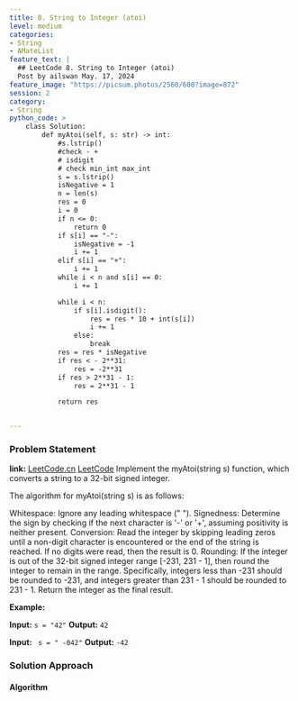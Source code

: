 ```yaml
---
title: 8. String to Integer (atoi)
level: medium
categories:
- String
- AMateList
feature_text: |
  ## LeetCode 8. String to Integer (atoi)
  Post by ailswan May. 17, 2024
feature_image: "https://picsum.photos/2560/600?image=872"
session: 2
category:
- String
python_code: >
    class Solution:
        def myAtoi(self, s: str) -> int:
            #s.lstrip()
            #check - + 
            # isdigit 
            # check min_int max_int
            s = s.lstrip()
            isNegative = 1
            n = len(s)
            res = 0
            i = 0
            if n <= 0:
                return 0
            if s[i] == "-":
                isNegative = -1
                i += 1
            elif s[i] == "+":
                i += 1
            while i < n and s[i] == 0:
                i += 1

            while i < n:
                if s[i].isdigit():
                    res = res * 10 + int(s[i])
                    i += 1
                else:
                    break
            res = res * isNegative 
            if res < - 2**31:
                res = -2**31
            if res > 2**31 - 1:
                res = 2**31 - 1

            return res     


---
```


### Problem Statement
**link:**
[LeetCode.cn](https://leetcode.cn/problems/string-to-integer-atoi/)
[LeetCode](https://leetcode.com/string-to-integer-atoi/)
Implement the myAtoi(string s) function, which converts a string to a 32-bit signed integer.

The algorithm for myAtoi(string s) is as follows:

Whitespace: Ignore any leading whitespace (" ").
Signedness: Determine the sign by checking if the next character is '-' or '+', assuming positivity is neither present.
Conversion: Read the integer by skipping leading zeros until a non-digit character is encountered or the end of the string is reached. If no digits were read, then the result is 0.
Rounding: If the integer is out of the 32-bit signed integer range [-231, 231 - 1], then round the integer to remain in the range. Specifically, integers less than -231 should be rounded to -231, and integers greater than 231 - 1 should be rounded to 231 - 1.
Return the integer as the final result.

**Example:**

**Input:** `s = "42"`
**Output:** `42`

**Input:** ` s = " -042"`
**Output:** `-42`
 
### Solution Approach
 
#### Algorithm
 